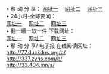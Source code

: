 &#8226; 移 动 分 享：
<a href="http://77.duckdns.org/c/" target="_blank">网址一</a>
　<a href="http://337.zyns.com/b/" target="_blank">网址二</a>
　<a href="http://33.404.mn/s/" target="_blank">网址三</a>
　<br />
&#8226; 24小时-全球要闻：<br /> 
<a href="http://77.duckdns.org/read/go/n1.html" target="_blank">网址一</a>
　<a href="http://337.zyns.com/read/go/n1.html" target="_blank">网址二</a>
　<a href="http://33.404.mn/read/go/n1.html" target="_blank">网址三</a>
　<br />
&#8226; 翻一墙一软一件 下载网址：<br /> 
<a href="http://77.duckdns.org/read/go/f1.html" target="_blank">网址一</a>
　<a href="http://337.zyns.com/read/go/f2.html" target="_blank">网址二</a>
　<a href="http://33.404.mn/read/go/f3.html" target="_blank">网址三</a>
<br />
&#8226; 移 动 分 享/ 电子报 在线阅读网址：<br />
<a href="http://77.duckdns.org/c/" target="_blank">http://77.duckdns.org/c/</a><br />
<a href="http://337.zyns.com/b/" target="_blank">http://337.zyns.com/b/</a><br />
<a href="http://33.404.mn/s/" target="_blank">http://33.404.mn/s/</a><br />
